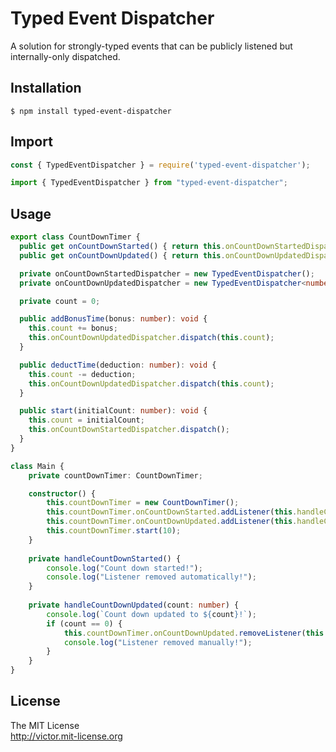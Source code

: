 # Typed Event Dispatcher

A solution for strongly-typed events that can be publicly listened but internally-only dispatched.

## Installation

```shell script
$ npm install typed-event-dispatcher
```

## Import

```javascript
const { TypedEventDispatcher } = require('typed-event-dispatcher');
```

```typescript
import { TypedEventDispatcher } from "typed-event-dispatcher";
```

## Usage

```typescript
export class CountDownTimer {
  public get onCountDownStarted() { return this.onCountDownStartedDispatcher.getter; }
  public get onCountDownUpdated() { return this.onCountDownUpdatedDispatcher.getter; }

  private onCountDownStartedDispatcher = new TypedEventDispatcher();
  private onCountDownUpdatedDispatcher = new TypedEventDispatcher<number>();

  private count = 0;

  public addBonusTime(bonus: number): void {
    this.count += bonus;
    this.onCountDownUpdatedDispatcher.dispatch(this.count);
  }

  public deductTime(deduction: number): void {
    this.count -= deduction;
    this.onCountDownUpdatedDispatcher.dispatch(this.count);
  }

  public start(initialCount: number): void {
    this.count = initialCount;
    this.onCountDownStartedDispatcher.dispatch();
  }
}
```

```typescript
class Main {
    private countDownTimer: CountDownTimer;

    constructor() {
        this.countDownTimer = new CountDownTimer();
        this.countDownTimer.onCountDownStarted.addListener(this.handleCountDownStarted, true);
        this.countDownTimer.onCountDownUpdated.addListener(this.handleCountDownUpdated);
        this.countDownTimer.start(10);
    }
    
    private handleCountDownStarted() {
        console.log("Count down started!");
        console.log("Listener removed automatically!");
    }
    
    private handleCountDownUpdated(count: number) {
        console.log(`Count down updated to ${count}!`);
        if (count == 0) {
            this.countDownTimer.onCountDownUpdated.removeListener(this.handleCountDownUpdated);  
            console.log("Listener removed manually!");      
        }
    }
}
```

## License

The MIT License  
<http://victor.mit-license.org>
